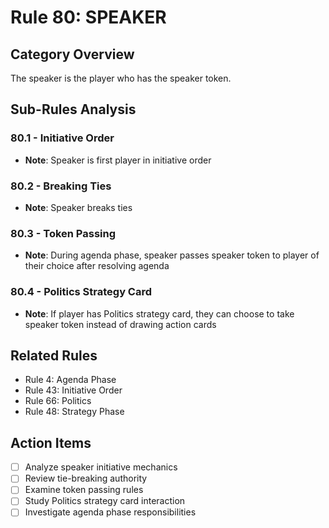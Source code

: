 # Rule 80: SPEAKER

## Category Overview
The speaker is the player who has the speaker token.

## Sub-Rules Analysis

### 80.1 - Initiative Order
- **Note**: Speaker is first player in initiative order

### 80.2 - Breaking Ties
- **Note**: Speaker breaks ties

### 80.3 - Token Passing
- **Note**: During agenda phase, speaker passes speaker token to player of their choice after resolving agenda

### 80.4 - Politics Strategy Card
- **Note**: If player has Politics strategy card, they can choose to take speaker token instead of drawing action cards

## Related Rules
- Rule 4: Agenda Phase
- Rule 43: Initiative Order
- Rule 66: Politics
- Rule 48: Strategy Phase

## Action Items
- [ ] Analyze speaker initiative mechanics
- [ ] Review tie-breaking authority
- [ ] Examine token passing rules
- [ ] Study Politics strategy card interaction
- [ ] Investigate agenda phase responsibilities

